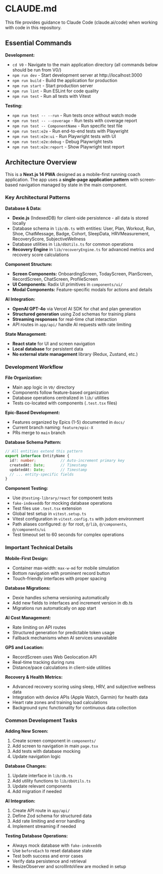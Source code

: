 # CLAUDE.md

This file provides guidance to Claude Code (claude.ai/code) when working with code in this repository.

## Essential Commands

**Development:**
- `cd V0` - Navigate to the main application directory (all commands below should be run from V0/)
- `npm run dev` - Start development server at http://localhost:3000
- `npm run build` - Build the application for production
- `npm run start` - Start production server
- `npm run lint` - Run ESLint for code quality
- `npm run test` - Run all tests with Vitest

**Testing:**
- `npm run test -- --run` - Run tests once without watch mode
- `npm run test -- --coverage` - Run tests with coverage report
- `npm run test -- ComponentName` - Run specific test file
- `npm run test:e2e` - Run end-to-end tests with Playwright
- `npm run test:e2e:ui` - Run Playwright tests with UI
- `npm run test:e2e:debug` - Debug Playwright tests
- `npm run test:e2e:report` - Show Playwright test report

## Architecture Overview

This is a **Next.js 14 PWA** designed as a mobile-first running coach application. The app uses a **single-page application pattern** with screen-based navigation managed by state in the main component.

### Key Architectural Patterns

**Database & Data:**
- **Dexie.js** (IndexedDB) for client-side persistence - all data is stored locally
- Database schema in `lib/db.ts` with entities: User, Plan, Workout, Run, Shoe, ChatMessage, Badge, Cohort, SleepData, HRVMeasurement, RecoveryScore, SubjectiveWellness
- Database utilities in `lib/dbUtils.ts` for common operations
- **Recovery Engine** in `lib/recoveryEngine.ts` for advanced metrics and recovery score calculations

**Component Structure:**
- **Screen Components:** OnboardingScreen, TodayScreen, PlanScreen, RecordScreen, ChatScreen, ProfileScreen
- **UI Components:** Radix UI primitives in `components/ui/`
- **Modal Components:** Feature-specific modals for actions and details

**AI Integration:**
- **OpenAI GPT-4o** via Vercel AI SDK for chat and plan generation
- **Structured generation** using Zod schemas for training plans
- **Streaming responses** for real-time chat interaction
- API routes in `app/api/` handle AI requests with rate limiting

**State Management:**
- **React state** for UI and screen navigation
- **Local database** for persistent data
- **No external state management** library (Redux, Zustand, etc.)

### Development Workflow

**File Organization:**
- Main app logic in `V0/` directory
- Components follow feature-based organization
- Database operations centralized in `lib/` utilities
- Tests co-located with components (`.test.tsx` files)

**Epic-Based Development:**
- Features organized by Epics (1-5) documented in `docs/`
- Current branch naming: `feature/epic-X`
- PRs merge to `main` branch

**Database Schema Pattern:**
```typescript
// All entities extend this pattern
export interface EntityName {
  id?: number;           // Auto-increment primary key
  createdAt: Date;       // Timestamp
  updatedAt: Date;       // Timestamp
  // ... entity-specific fields
}
```

**Component Testing:**
- Use `@testing-library/react` for component tests
- `fake-indexeddb` for mocking database operations
- Test files use `.test.tsx` extension
- Global test setup in `vitest.setup.ts`
- Vitest configuration in `vitest.config.ts` with jsdom environment
- Path aliases configured: `@/` for root, `@/lib`, `@/components`, `@/components/ui`
- Test timeout set to 60 seconds for complex operations

### Important Technical Details

**Mobile-First Design:**
- Container max-width: `max-w-md` for mobile simulation
- Bottom navigation with prominent record button
- Touch-friendly interfaces with proper spacing

**Database Migrations:**
- Dexie handles schema versioning automatically
- Add new fields to interfaces and increment version in db.ts
- Migrations run automatically on app start

**AI Cost Management:**
- Rate limiting on API routes
- Structured generation for predictable token usage
- Fallback mechanisms when AI services unavailable

**GPS and Location:**
- RecordScreen uses Web Geolocation API
- Real-time tracking during runs
- Distance/pace calculations in client-side utilities

**Recovery & Health Metrics:**
- Advanced recovery scoring using sleep, HRV, and subjective wellness data
- Integration with device APIs (Apple Watch, Garmin) for health data
- Heart rate zones and training load calculations
- Background sync functionality for continuous data collection

### Common Development Tasks

**Adding New Screen:**
1. Create screen component in `components/`
2. Add screen to navigation in main `page.tsx`
3. Add tests with database mocking
4. Update navigation logic

**Database Changes:**
1. Update interface in `lib/db.ts`
2. Add utility functions to `lib/dbUtils.ts`
3. Update relevant components
4. Add migration if needed

**AI Integration:**
1. Create API route in `app/api/`
2. Define Zod schema for structured data
3. Add rate limiting and error handling
4. Implement streaming if needed

**Testing Database Operations:**
- Always mock database with `fake-indexeddb`
- Use `beforeEach` to reset database state
- Test both success and error cases
- Verify data persistence and retrieval
- ResizeObserver and scrollIntoView are mocked in setup